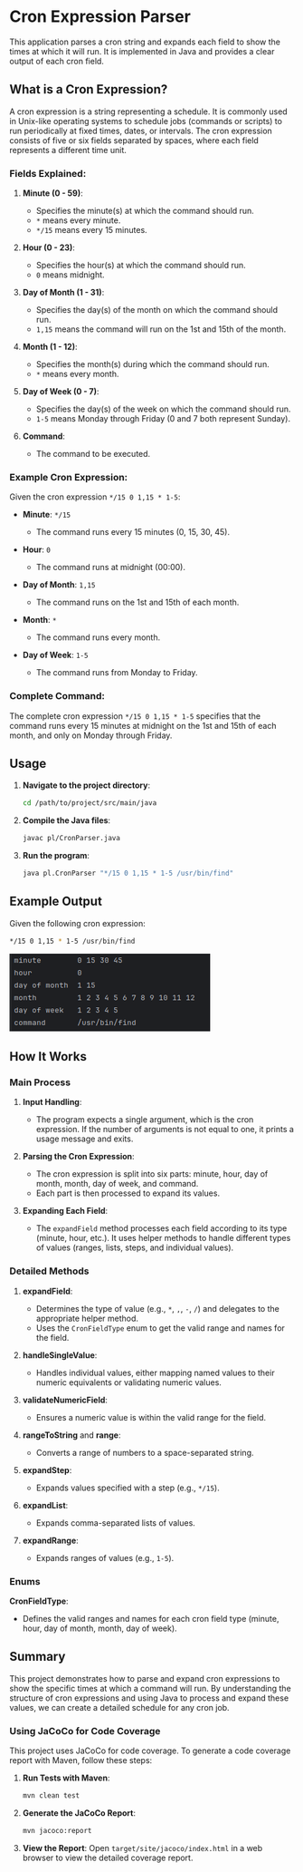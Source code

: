# Cron Expression Parser

This application parses a cron string and expands each field to show the times at which it will run. It is implemented in Java and provides a clear output of each cron field.

## What is a Cron Expression?

A cron expression is a string representing a schedule. It is commonly used in Unix-like operating systems to schedule jobs (commands or scripts) to run periodically at fixed times, dates, or intervals. The cron expression consists of five or six fields separated by spaces, where each field represents a different time unit.

### Fields Explained:

1. **Minute (0 - 59)**:
   - Specifies the minute(s) at which the command should run.
   - `*` means every minute.
   - `*/15` means every 15 minutes.

2. **Hour (0 - 23)**:
   - Specifies the hour(s) at which the command should run.
   - `0` means midnight.

3. **Day of Month (1 - 31)**:
   - Specifies the day(s) of the month on which the command should run.
   - `1,15` means the command will run on the 1st and 15th of the month.

4. **Month (1 - 12)**:
   - Specifies the month(s) during which the command should run.
   - `*` means every month.

5. **Day of Week (0 - 7)**:
   - Specifies the day(s) of the week on which the command should run.
   - `1-5` means Monday through Friday (0 and 7 both represent Sunday).

6. **Command**:
   - The command to be executed.

### Example Cron Expression:

Given the cron expression `*/15 0 1,15 * 1-5`:

- **Minute**: `*/15`
   - The command runs every 15 minutes (0, 15, 30, 45).

- **Hour**: `0`
   - The command runs at midnight (00:00).

- **Day of Month**: `1,15`
   - The command runs on the 1st and 15th of each month.

- **Month**: `*`
   - The command runs every month.

- **Day of Week**: `1-5`
   - The command runs from Monday to Friday.

### Complete Command:

The complete cron expression `*/15 0 1,15 * 1-5` specifies that the command runs every 15 minutes at midnight on the 1st and 15th of each month, and only on Monday through Friday.

## Usage

1. **Navigate to the project directory**:
    ```sh
    cd /path/to/project/src/main/java
    ```

2. **Compile the Java files**:
    ```sh
    javac pl/CronParser.java
    ```

3. **Run the program**:
    ```sh
    java pl.CronParser "*/15 0 1,15 * 1-5 /usr/bin/find"
    ```

## Example Output

Given the following cron expression:
```sh
*/15 0 1,15 * 1-5 /usr/bin/find
```
![img.png](img.png)

## How It Works

### Main Process

1. **Input Handling**:
   - The program expects a single argument, which is the cron expression. If the number of arguments is not equal to one, it prints a usage message and exits.

2. **Parsing the Cron Expression**:
   - The cron expression is split into six parts: minute, hour, day of month, month, day of week, and command.
   - Each part is then processed to expand its values.

3. **Expanding Each Field**:
   - The `expandField` method processes each field according to its type (minute, hour, etc.). It uses helper methods to handle different types of values (ranges, lists, steps, and individual values).

### Detailed Methods

1. **expandField**:
   - Determines the type of value (e.g., `*`, `,`, `-`, `/`) and delegates to the appropriate helper method.
   - Uses the `CronFieldType` enum to get the valid range and names for the field.

2. **handleSingleValue**:
   - Handles individual values, either mapping named values to their numeric equivalents or validating numeric values.

3. **validateNumericField**:
   - Ensures a numeric value is within the valid range for the field.

4. **rangeToString** and **range**:
   - Converts a range of numbers to a space-separated string.

5. **expandStep**:
   - Expands values specified with a step (e.g., `*/15`).

6. **expandList**:
   - Expands comma-separated lists of values.

7. **expandRange**:
   - Expands ranges of values (e.g., `1-5`).

### Enums

**CronFieldType**:
   - Defines the valid ranges and names for each cron field type (minute, hour, day of month, month, day of week).

## Summary

This project demonstrates how to parse and expand cron expressions to show the specific times at which a command will run. By understanding the structure of cron expressions and using Java to process and expand these values, we can create a detailed schedule for any cron job.


### Using JaCoCo for Code Coverage

This project uses JaCoCo for code coverage. To generate a code coverage report with Maven, follow these steps:

1. **Run Tests with Maven**:
    ```sh
    mvn clean test
    ```

2. **Generate the JaCoCo Report**:
    ```sh
    mvn jacoco:report
    ```

3. **View the Report**:
   Open `target/site/jacoco/index.html` in a web browser to view the detailed coverage report.


